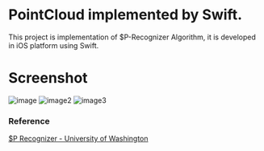 # PointCloud implemented by Swift.
This project is implementation of $P-Recognizer Algorithm, 
it is developed in iOS platform using Swift.

# Screenshot
![image](https://www.dropbox.com/s/tpx77c0f0t0d4f2/IMG_2400.PNG?dl=1)
![image2](https://www.dropbox.com/s/ji7v71p0ue2x93z/IMG_2401.PNG?dl=1)
![image3](https://www.dropbox.com/s/dhygke5vo1jvui1/IMG_2402.PNG?dl=1)

### Reference
[$P Recognizer - University of Washington](https://depts.washington.edu/aimgroup/proj/dollar/pdollar.html)
